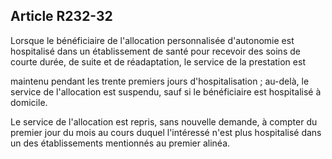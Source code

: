 ## Article R232-32

Lorsque le bénéficiaire de l'allocation personnalisée d'autonomie est hospitalisé dans un établissement de
santé pour recevoir des soins de courte durée, de suite et de réadaptation, le service de la prestation est


maintenu pendant les trente premiers jours d'hospitalisation ; au-delà, le service de l'allocation est suspendu,
sauf si le bénéficiaire est hospitalisé à domicile.

Le service de l'allocation est repris, sans nouvelle demande, à compter du premier jour du mois au cours
duquel l'intéressé n'est plus hospitalisé dans un des établissements mentionnés au premier alinéa.

